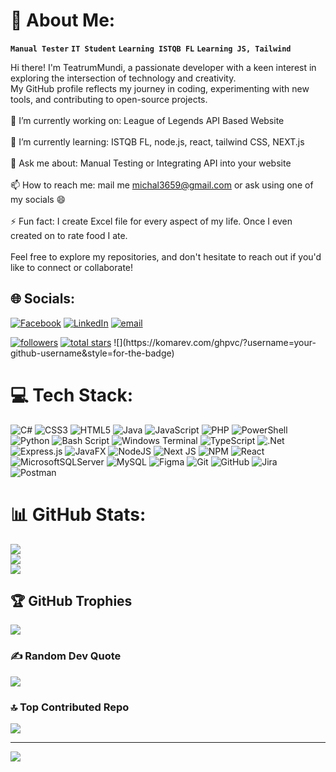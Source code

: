 # 💫 About Me:
**`Manual Tester`**    **`IT Student`**    **`Learning ISTQB FL`**    **`Learning JS, Tailwind`**

Hi there! I'm TeatrumMundi, a passionate developer with a keen interest in exploring the intersection of technology and creativity. <br>My GitHub profile reflects my journey in coding, experimenting with new tools, and contributing to open-source projects.<br><br>🔭 I’m currently working on: League of Legends API Based Website<br><br>🌱 I’m currently learning: ISTQB FL, node.js, react, tailwind CSS, NEXT.js<br><br>💬 Ask me about: Manual Testing or Integrating API into your website<br><br>📫 How to reach me: mail me michal3659@gmail.com or ask using one of my socials 😄<br><br>⚡ Fun fact: I create Excel file for every aspect of my life. Once I even created on to rate food I ate.<br><br>Feel free to explore my repositories, and don't hesitate to reach out if you'd like to connect or collaborate!


## 🌐 Socials:
[![Facebook](https://img.shields.io/badge/Facebook-%231877F2.svg?logo=Facebook&logoColor=white)](https://facebook.com/profile.php?id=100005664913437) [![LinkedIn](https://img.shields.io/badge/LinkedIn-%230077B5.svg?logo=linkedin&logoColor=white)](https://linkedin.com/in/michal-grocholski/) [![email](https://img.shields.io/badge/Email-D14836?logo=gmail&logoColor=white)](mailto:michal3659@gmail.com)

   <p align="left">
      <a href="https://github.com/TeatrumMundi?tab=followers">
         <img alt="followers" title="Follow me on Github" src="https://custom-icon-badges.demolab.com/github/followers/TeatrumMundi?color=236ad3&labelColor=1155ba&style=for-the-badge&logo=person-add&label=Follow&logoColor=white"/></a>
      <a href="https://github.com/TeatrumMundi?tab=repositories&sort=stargazers">
         <img alt="total stars" title="Total stars on GitHub" src="https://custom-icon-badges.demolab.com/github/stars/TeatrumMundi?color=55960c&style=for-the-badge&labelColor=488207&logo=star"/></a>
      ![](https://komarev.com/ghpvc/?username=your-github-username&style=for-the-badge)
   </p>
   
# 💻 Tech Stack:
![C#](https://img.shields.io/badge/c%23-%23239120.svg?style=for-the-badge&logo=csharp&logoColor=white) ![CSS3](https://img.shields.io/badge/css3-%231572B6.svg?style=for-the-badge&logo=css3&logoColor=white) ![HTML5](https://img.shields.io/badge/html5-%23E34F26.svg?style=for-the-badge&logo=html5&logoColor=white) ![Java](https://img.shields.io/badge/java-%23ED8B00.svg?style=for-the-badge&logo=openjdk&logoColor=white) ![JavaScript](https://img.shields.io/badge/javascript-%23323330.svg?style=for-the-badge&logo=javascript&logoColor=%23F7DF1E) ![PHP](https://img.shields.io/badge/php-%23777BB4.svg?style=for-the-badge&logo=php&logoColor=white) ![PowerShell](https://img.shields.io/badge/PowerShell-%235391FE.svg?style=for-the-badge&logo=powershell&logoColor=white) ![Python](https://img.shields.io/badge/python-3670A0?style=for-the-badge&logo=python&logoColor=ffdd54) ![Bash Script](https://img.shields.io/badge/bash_script-%23121011.svg?style=for-the-badge&logo=gnu-bash&logoColor=white) ![Windows Terminal](https://img.shields.io/badge/Windows%20Terminal-%234D4D4D.svg?style=for-the-badge&logo=windows-terminal&logoColor=white) ![TypeScript](https://img.shields.io/badge/typescript-%23007ACC.svg?style=for-the-badge&logo=typescript&logoColor=white) ![.Net](https://img.shields.io/badge/.NET-5C2D91?style=for-the-badge&logo=.net&logoColor=white) ![Express.js](https://img.shields.io/badge/express.js-%23404d59.svg?style=for-the-badge&logo=express&logoColor=%2361DAFB) ![JavaFX](https://img.shields.io/badge/javafx-%23FF0000.svg?style=for-the-badge&logo=javafx&logoColor=white) ![NodeJS](https://img.shields.io/badge/node.js-6DA55F?style=for-the-badge&logo=node.js&logoColor=white) ![Next JS](https://img.shields.io/badge/Next-black?style=for-the-badge&logo=next.js&logoColor=white) ![NPM](https://img.shields.io/badge/NPM-%23CB3837.svg?style=for-the-badge&logo=npm&logoColor=white) ![React](https://img.shields.io/badge/react-%2320232a.svg?style=for-the-badge&logo=react&logoColor=%2361DAFB) ![MicrosoftSQLServer](https://img.shields.io/badge/Microsoft%20SQL%20Server-CC2927?style=for-the-badge&logo=microsoft%20sql%20server&logoColor=white) ![MySQL](https://img.shields.io/badge/mysql-4479A1.svg?style=for-the-badge&logo=mysql&logoColor=white) ![Figma](https://img.shields.io/badge/figma-%23F24E1E.svg?style=for-the-badge&logo=figma&logoColor=white) ![Git](https://img.shields.io/badge/git-%23F05033.svg?style=for-the-badge&logo=git&logoColor=white) ![GitHub](https://img.shields.io/badge/github-%23121011.svg?style=for-the-badge&logo=github&logoColor=white) ![Jira](https://img.shields.io/badge/jira-%230A0FFF.svg?style=for-the-badge&logo=jira&logoColor=white) ![Postman](https://img.shields.io/badge/Postman-FF6C37?style=for-the-badge&logo=postman&logoColor=white)
# 📊 GitHub Stats:
![](https://github-readme-stats.vercel.app/api?username=TeatrumMundi&theme=dark&hide_border=false&include_all_commits=false&count_private=true)<br/>
![](https://github-readme-streak-stats.herokuapp.com/?user=TeatrumMundi&theme=dark&hide_border=false)<br/>
![](https://github-readme-stats.vercel.app/api/top-langs/?username=TeatrumMundi&theme=dark&hide_border=false&include_all_commits=false&count_private=true&layout=compact)

## 🏆 GitHub Trophies
![](https://github-profile-trophy.vercel.app/?username=TeatrumMundi&theme=radical&no-frame=false&no-bg=true&margin-w=4)

### ✍️ Random Dev Quote
![](https://quotes-github-readme.vercel.app/api?type=horizontal&theme=radical)

### 🔝 Top Contributed Repo
![](https://github-contributor-stats.vercel.app/api?username=TeatrumMundi&limit=5&theme=dark&combine_all_yearly_contributions=true)

---
[![](https://visitcount.itsvg.in/api?id=TeatrumMundi&icon=10&color=13)](https://visitcount.itsvg.in)

<!-- Proudly created with GPRM ( https://gprm.itsvg.in ) -->
